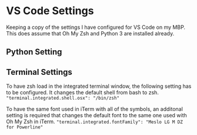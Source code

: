 # VS Code Settings
Keeping a copy of the settings I have configured for VS Code on my MBP. This does assume that Oh My Zsh and Python 3 are installed already.

## Python Setting

## Terminal Settings

To have zsh load in the integrated terminal window, the following setting has to be configured. It changes the default shell from bash to zsh.
`"terminal.integrated.shell.osx": "/bin/zsh"`

To have the same font used in iTerm with all of the symbols, an additonal setting is required that changes the default font to the same one used with Oh My Zsh in iTerm.
`"terminal.integrated.fontFamily": "Meslo LG M DZ for Powerline"`